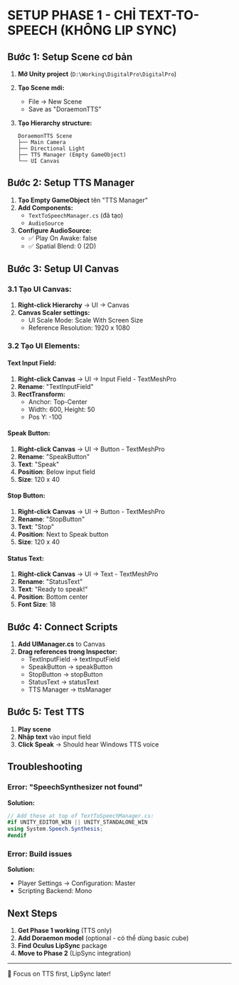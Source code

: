 # SETUP PHASE 1 - CHỈ TEXT-TO-SPEECH (KHÔNG LIP SYNC)

## Bước 1: Setup Scene cơ bản

1. **Mở Unity project** (`D:\Working\DigitalPro\DigitalPro`)

2. **Tạo Scene mới:**
   - File → New Scene
   - Save as "DoraemonTTS"

3. **Tạo Hierarchy structure:**
   ```
   DoraemonTTS Scene
   ├── Main Camera
   ├── Directional Light  
   ├── TTS Manager (Empty GameObject)
   └── UI Canvas
   ```

## Bước 2: Setup TTS Manager

1. **Tạo Empty GameObject** tên "TTS Manager"
2. **Add Components:**
   - `TextToSpeechManager.cs` (đã tạo)
   - `AudioSource`
3. **Configure AudioSource:**
   - ✅ Play On Awake: false
   - ✅ Spatial Blend: 0 (2D)

## Bước 3: Setup UI Canvas 

### 3.1 Tạo UI Canvas:
1. **Right-click Hierarchy** → UI → Canvas
2. **Canvas Scaler settings:**
   - UI Scale Mode: Scale With Screen Size
   - Reference Resolution: 1920 x 1080

### 3.2 Tạo UI Elements:

#### Text Input Field:
1. **Right-click Canvas** → UI → Input Field - TextMeshPro
2. **Rename**: "TextInputField"
3. **RectTransform:**
   - Anchor: Top-Center
   - Width: 600, Height: 50
   - Pos Y: -100

#### Speak Button:
1. **Right-click Canvas** → UI → Button - TextMeshPro
2. **Rename**: "SpeakButton"
3. **Text**: "Speak"
4. **Position**: Below input field
5. **Size**: 120 x 40

#### Stop Button:
1. **Right-click Canvas** → UI → Button - TextMeshPro
2. **Rename**: "StopButton"  
3. **Text**: "Stop"
4. **Position**: Next to Speak button
5. **Size**: 120 x 40

#### Status Text:
1. **Right-click Canvas** → UI → Text - TextMeshPro
2. **Rename**: "StatusText"
3. **Text**: "Ready to speak!"
4. **Position**: Bottom center
5. **Font Size**: 18

## Bước 4: Connect Scripts

1. **Add UIManager.cs** to Canvas
2. **Drag references trong Inspector:**
   - TextInputField → textInputField
   - SpeakButton → speakButton
   - StopButton → stopButton
   - StatusText → statusText
   - TTS Manager → ttsManager

## Bước 5: Test TTS

1. **Play scene**
2. **Nhập text** vào input field
3. **Click Speak** → Should hear Windows TTS voice

## Troubleshooting

### Error: "SpeechSynthesizer not found"
**Solution:**
```csharp
// Add these at top of TextToSpeechManager.cs:
#if UNITY_EDITOR_WIN || UNITY_STANDALONE_WIN
using System.Speech.Synthesis;
#endif
```

### Error: Build issues
**Solution:**
- Player Settings → Configuration: Master
- Scripting Backend: Mono

## Next Steps

1. **Get Phase 1 working** (TTS only)
2. **Add Doraemon model** (optional - có thể dùng basic cube)
3. **Find Oculus LipSync** package
4. **Move to Phase 2** (LipSync integration)

---
📝 Focus on TTS first, LipSync later!

